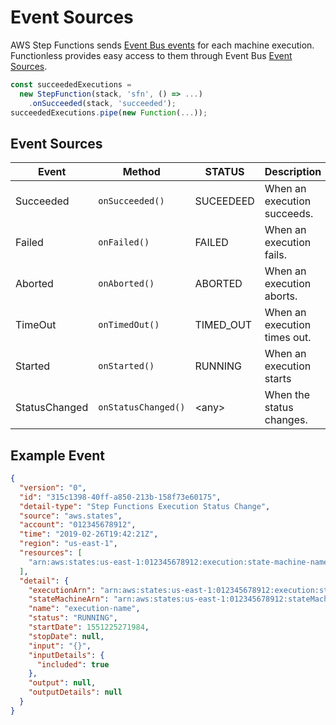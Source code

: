 # Event Sources

AWS Step Functions sends [Event Bus events](https://docs.aws.amazon.com/step-functions/latest/dg/cw-events.html) for each machine execution. Functionless provides easy access to them through Event Bus [Event Sources](../event-bridge/event-sources).

```ts
const succeededExecutions =
  new StepFunction(stack, 'sfn', () => ...)
    .onSucceeded(stack, 'succeeded');
succeededExecutions.pipe(new Function(...));
```

## Event Sources

| Event         | Method              | STATUS    | Description                  |
| ------------- | ------------------- | --------- | ---------------------------- |
| Succeeded     | `onSucceeded()`     | SUCEEDEED | When an execution succeeds.  |
| Failed        | `onFailed()`        | FAILED    | When an execution fails.     |
| Aborted       | `onAborted()`       | ABORTED   | When an execution aborts.    |
| TimeOut       | `onTimedOut()`      | TIMED_OUT | When an execution times out. |
| Started       | `onStarted()`       | RUNNING   | When an execution starts     |
| StatusChanged | `onStatusChanged()` | \<any\>   | When the status changes.     |

## Example Event

```json
{
  "version": "0",
  "id": "315c1398-40ff-a850-213b-158f73e60175",
  "detail-type": "Step Functions Execution Status Change",
  "source": "aws.states",
  "account": "012345678912",
  "time": "2019-02-26T19:42:21Z",
  "region": "us-east-1",
  "resources": [
    "arn:aws:states:us-east-1:012345678912:execution:state-machine-name:execution-name"
  ],
  "detail": {
    "executionArn": "arn:aws:states:us-east-1:012345678912:execution:state-machine-name:execution-name",
    "stateMachineArn": "arn:aws:states:us-east-1:012345678912:stateMachine:state-machine",
    "name": "execution-name",
    "status": "RUNNING",
    "startDate": 1551225271984,
    "stopDate": null,
    "input": "{}",
    "inputDetails": {
      "included": true
    },
    "output": null,
    "outputDetails": null
  }
}
```
